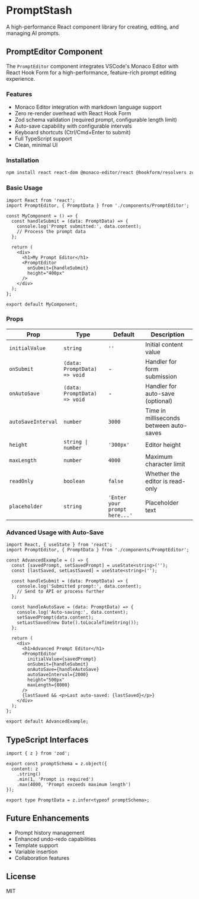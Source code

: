 # PromptStash

A high-performance React component library for creating, editing, and managing AI prompts.

## PromptEditor Component

The `PromptEditor` component integrates VSCode's Monaco Editor with React Hook Form for a high-performance, feature-rich prompt editing experience.

### Features

- Monaco Editor integration with markdown language support
- Zero re-render overhead with React Hook Form
- Zod schema validation (required prompt, configurable length limit)
- Auto-save capability with configurable intervals
- Keyboard shortcuts (Ctrl/Cmd+Enter to submit)
- Full TypeScript support
- Clean, minimal UI

### Installation

```bash
npm install react react-dom @monaco-editor/react @hookform/resolvers zod react-hook-form
```

### Basic Usage

```tsx
import React from 'react';
import PromptEditor, { PromptData } from './components/PromptEditor';

const MyComponent = () => {
  const handleSubmit = (data: PromptData) => {
    console.log('Prompt submitted:', data.content);
    // Process the prompt data
  };

  return (
    <div>
      <h1>My Prompt Editor</h1>
      <PromptEditor 
        onSubmit={handleSubmit} 
        height="400px" 
      />
    </div>
  );
};

export default MyComponent;
```

### Props

| Prop | Type | Default | Description |
|------|------|---------|-------------|
| `initialValue` | `string` | `''` | Initial content value |
| `onSubmit` | `(data: PromptData) => void` | - | Handler for form submission |
| `onAutoSave` | `(data: PromptData) => void` | - | Handler for auto-save (optional) |
| `autoSaveInterval` | `number` | `3000` | Time in milliseconds between auto-saves |
| `height` | `string \| number` | `'300px'` | Editor height |
| `maxLength` | `number` | `4000` | Maximum character limit |
| `readOnly` | `boolean` | `false` | Whether the editor is read-only |
| `placeholder` | `string` | `'Enter your prompt here...'` | Placeholder text |

### Advanced Usage with Auto-Save

```tsx
import React, { useState } from 'react';
import PromptEditor, { PromptData } from './components/PromptEditor';

const AdvancedExample = () => {
  const [savedPrompt, setSavedPrompt] = useState<string>('');
  const [lastSaved, setLastSaved] = useState<string>('');

  const handleSubmit = (data: PromptData) => {
    console.log('Submitted prompt:', data.content);
    // Send to API or process further
  };

  const handleAutoSave = (data: PromptData) => {
    console.log('Auto-saving:', data.content);
    setSavedPrompt(data.content);
    setLastSaved(new Date().toLocaleTimeString());
  };

  return (
    <div>
      <h1>Advanced Prompt Editor</h1>
      <PromptEditor
        initialValue={savedPrompt}
        onSubmit={handleSubmit}
        onAutoSave={handleAutoSave}
        autoSaveInterval={2000}
        height="500px"
        maxLength={8000}
      />
      {lastSaved && <p>Last auto-saved: {lastSaved}</p>}
    </div>
  );
};

export default AdvancedExample;
```

## TypeScript Interfaces

```tsx
import { z } from 'zod';

export const promptSchema = z.object({
  content: z
    .string()
    .min(1, 'Prompt is required')
    .max(4000, 'Prompt exceeds maximum length')
});

export type PromptData = z.infer<typeof promptSchema>;
```

## Future Enhancements

- Prompt history management
- Enhanced undo-redo capabilities
- Template support
- Variable insertion
- Collaboration features

## License

MIT 